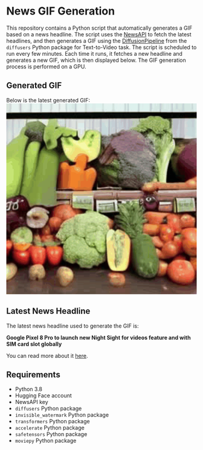 # News GIF Generation
This repository contains a Python script that automatically generates a GIF based on a news headline. The script uses the [NewsAPI](https://newsapi.org/) to fetch the latest headlines, and then generates a GIF using the [DiffusionPipeline](https://github.com/huggingface/diffusers) from the `diffusers` Python package for Text-to-Video task.
The script is scheduled to run every few minutes. Each time it runs, it fetches a new headline and generates a new GIF, which is then displayed below. The GIF generation process is performed on a GPU.

## Generated GIF
Below is the latest generated GIF:
![Generated GIF](output.gif?raw=true&v=1693798484)

## Latest News Headline
The latest news headline used to generate the GIF is:

**Google Pixel 8 Pro to launch new Night Sight for videos feature and with SIM card slot globally**

You can read more about it [here](https://www.notebookcheck.net/Google-Pixel-8-Pro-to-launch-new-Night-Sight-for-videos-feature-and-with-SIM-card-slot-globally.745776.0.html).

## Requirements
- Python 3.8
- Hugging Face account
- NewsAPI key
- `diffusers` Python package
- `invisible_watermark` Python package
- `transformers` Python package
- `accelerate` Python package
- `safetensors` Python package
- `moviepy` Python package
